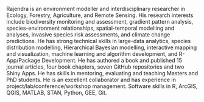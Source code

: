 Rajendra is an environment modeller and interdisciplinary researcher in Ecology, Forestry, Agriculture, and Remote Sensing. 
His research interests include biodiversity monitoring and assessment, gradient pattern analysis, species-environment relationships, spatial-temporal modelling and analyses, invasive species risk assessments, and climate change predictions. 
He has strong technical skills in large-data analytics, species distribution modelling, Hierarchical Bayesian modelling, interactive mapping and visualization, machine learning and algorithm development, and R-App/Package Development.
He has authored a book and published 15 journal articles, four book chapters, seven GitHub repositories and two Shiny Apps.
He has skills in mentoring, evaluating and teaching Masters and PhD students.
He is an excellent collaborator and has experience in project/lab/conference/workshop management.
Software skills in R, ArcGIS, QGIS, MATLAB, STAN, Python, GEE, Git.
